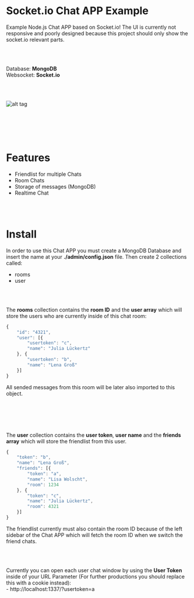 # Socket.io Chat APP Example
Example Node.js Chat APP based on Socket.io! The UI is currently not responsive and poorly designed because this project should only show the socket.io relevant parts.


<br />
<br />


Database: **MongoDB**<br />
Websocket: **Socket.io**<br />

<br />
<br />


![alt tag](https://i.imgur.com/KWylyt0.jpg)


<br />
<br />
<br />
<br />

# Features
- Friendlist for multiple Chats
- Room Chats
- Storage of messages (MongoDB)
- Realtime Chat


<br />
<br />


# Install
In order to use this Chat APP you must create a MongoDB Database and insert the name at your **./admin/config.json** file. Then create 2 collections called:
- rooms
- user

<br />
<br />


The **rooms** collection contains the **room ID** and the **user array** which will store the users who are currently inside of this chat room:
```javascript
{
    "id": "4321",
    "user": [{
        "usertoken": "c",
        "name": "Julia Lückertz"
    }, {
        "usertoken": "b",
        "name": "Lena Groß"
    }]
}
```
All sended messages from this room will be later also imported to this object.


<br />
<br />
<br />
<br />


The **user** collection contains the **user token**, **user name** and the **friends array** which will store the friendlist from this user.
```javascript
{
    "token": "b",
    "name": "Lena Groß",
    "friends": [{
        "token": "a",
        "name": "Lisa Wolscht",
        "room": 1234
    }, {
        "token": "c",
        "name": "Julia Lückertz",
        "room": 4321
    }]
}
```
The friendlist currently must also contain the room ID because of the left sidebar of the Chat APP which will fetch the room ID when we switch the friend chats.


<br />
<br />

Currently you can open each user chat window by using the **User Token** inside of your URL Parameter (For further productions you should replace this with a cookie instead):
<br />- http://localhost:1337/?usertoken=a
